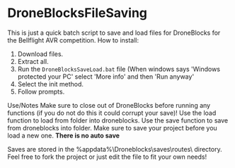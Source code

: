 # DroneBlocksFileSaving
This is just a quick batch script to save and load files for DroneBlocks for the Bellflight AVR competition.
How to install:
1) Download files.
2) Extract all.
3) Run the `DroneBlocksSaveLoad.bat` file (When windows says 'Windows protected your PC' select 'More info' and then 'Run anyway'
4) Select the init method.
5) Follow prompts.

Use/Notes
Make sure to close out of DroneBlocks before running any functions (if you do not do this it could corrupt your save)!
Use the load function to load from folder into droneblocks.
Use the save function to save from droneblocks into folder.
Make sure to save your project before you load a new one. **There is no auto save**


Saves are stored in the %appdata%\Droneblocks\saves\routes\ directory.
Feel free to fork the project or just edit the file to fit your own needs!